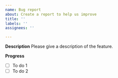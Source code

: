 ```yaml
---
name: Bug report
about: Create a report to help us improve
title: ''
labels: ''
assignees: ''

---
```


**Description**
Please give a description of the feature.

**Progress**
- [ ] To do 1
- [ ] To do 2
